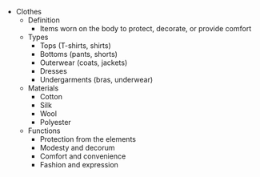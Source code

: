 - Clothes
  - Definition
    - Items worn on the body to protect, decorate, or provide comfort
  - Types
    - Tops (T-shirts, shirts)
    - Bottoms (pants, shorts)
    - Outerwear (coats, jackets)
    - Dresses
    - Undergarments (bras, underwear)
  - Materials
    - Cotton
    - Silk
    - Wool
    - Polyester
  - Functions
    - Protection from the elements
    - Modesty and decorum
    - Comfort and convenience
    - Fashion and expression